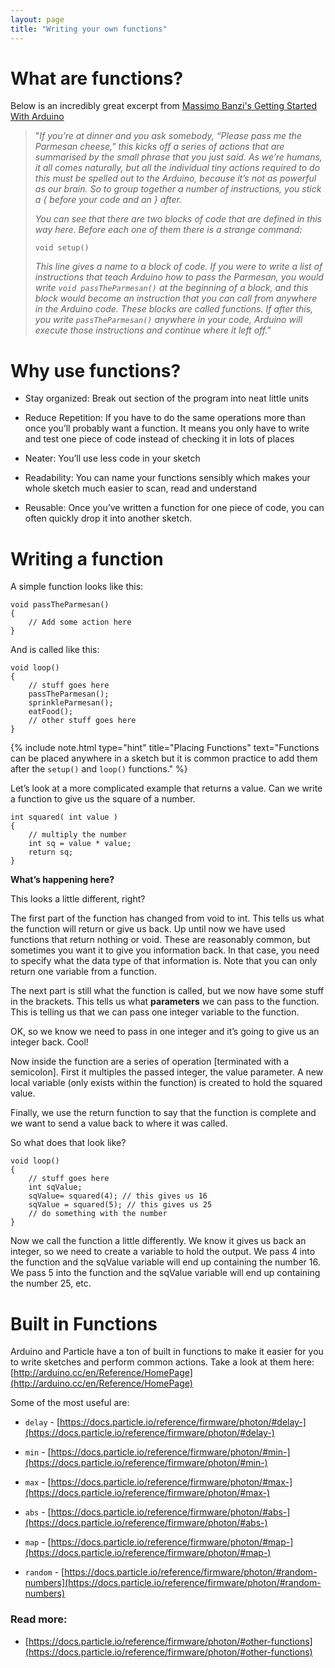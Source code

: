 ```yaml
---
layout: page
title: "Writing your own functions"
---
```


# What are functions?

Below is an incredibly great excerpt from [Massimo Banzi's Getting Started With Arduino](http://phylab.fudan.edu.cn/lib/exe/fetch.php?media=yuandi:arduino:getting_started_with_arduino_v2.pdf)


> "*If you’re at dinner and you ask somebody, “Please pass me the Parmesan cheese," this kicks off a series of actions that are summarised by the small phrase that you just said. As we’re humans, it all comes naturally, but all the individual tiny actions required to do this must be spelled out to the Arduino, because it’s not as powerful as our brain. So to group together a number of instructions, you stick a { before your code and an } after.*
>
> *You can see that there are two blocks of code that are defined in this way here. Before each one of them there is a strange command:*
>
> ````
> void setup()
> ````
> 
> *This line gives a name to a block of code. If you were to write a list of instructions that teach Arduino how to pass the Parmesan, you would write <code>void passTheParmesan()</code> at the beginning of a block, and this block would become an instruction that you can call from anywhere in the Arduino code. These blocks are called functions. If after this, you write <code>passTheParmesan()</code> anywhere in your code, Arduino will execute those instructions and continue where it left off."*



# Why use functions?

* Stay organized: Break out section of the program into neat little units

* Reduce Repetition: If you have to do the same operations more than once you’ll probably want a function. It means you only have to write and test one piece of code instead of checking it in lots of places

* Neater: You’ll use less code in your sketch

* Readability: You can name your functions sensibly which makes your whole sketch much easier to scan, read and understand

* Reusable: Once you’ve written a function for one piece of code, you can often quickly drop it into another sketch. 

# Writing a function

A simple function looks like this:

````
void passTheParmesan()
{
	// Add some action here
}
````

And is called like this:

````
void loop()
{
	// stuff goes here
	passTheParmesan();
	sprinkleParmesan();
	eatFood();
	// other stuff goes here
}
````

{% include note.html type="hint" title="Placing Functions" text="Functions can be placed anywhere in a sketch but it is common practice to add them after the <code>setup()</code> and <code>loop()</code> functions." %}


Let’s look at a more complicated example that returns a value. Can we write a function to give us the square of a number. 

````
int squared( int value )
{
	// multiply the number
	int sq = value * value;
	return sq;
}
````


**What’s happening here?**

This looks a little different, right? 

The first part of the function has changed from void to int. This tells us what the function will return or give us back. Up until now we have used functions that return nothing or void. These are reasonably common, but sometimes you want it to give you information back. In that case, you need to specify what the data type of that information is. Note that you can only return one variable from a function. 

The next part is still what the function is called, but we now have some stuff in the brackets. This tells us what **parameters** we can pass to the function. This is telling us that we can pass one integer variable to the function. 

OK, so we know we need to pass in one integer and it’s going to give us an integer back. Cool!

Now inside the function are a series of operation [terminated with a semicolon]. First it multiples the passed integer, the value parameter. A new local variable (only exists within the function) is created to hold the squared value.

Finally, we use the return function to say that the function is complete and we want to send a value back to where it was called. 

So what does that look like? 

````
void loop()
{
	// stuff goes here
	int sqValue;
	sqValue= squared(4); // this gives us 16
	sqValue = squared(5); // this gives us 25
	// do something with the number
}
````



Now we call the function a little differently. We know it gives us back an integer, so we need to create a variable to hold the output. We pass 4 into the function and the sqValue variable will end up containing the number 16.  We pass 5 into the function and the sqValue variable will end up containing the number 25, etc.

# Built in Functions

Arduino and Particle have a ton of built in functions to make it easier for you to write sketches and perform common actions. Take a look at them here: [http://arduino.cc/en/Reference/HomePage](http://arduino.cc/en/Reference/HomePage)

Some of the most useful are:

* <code>delay</code> - [https://docs.particle.io/reference/firmware/photon/#delay-](https://docs.particle.io/reference/firmware/photon/#delay-) 

* <code>min</code> - [https://docs.particle.io/reference/firmware/photon/#min-](https://docs.particle.io/reference/firmware/photon/#min-) 

* <code>max</code> - [https://docs.particle.io/reference/firmware/photon/#max-](https://docs.particle.io/reference/firmware/photon/#max-) 

* <code>abs</code> - [https://docs.particle.io/reference/firmware/photon/#abs-](https://docs.particle.io/reference/firmware/photon/#abs-)   

* <code>map</code> - [https://docs.particle.io/reference/firmware/photon/#map-](https://docs.particle.io/reference/firmware/photon/#map-) 

* <code>random</code> - [https://docs.particle.io/reference/firmware/photon/#random-numbers](https://docs.particle.io/reference/firmware/photon/#random-numbers) 

### Read more:

- [https://docs.particle.io/reference/firmware/photon/#other-functions](https://docs.particle.io/reference/firmware/photon/#other-functions)

